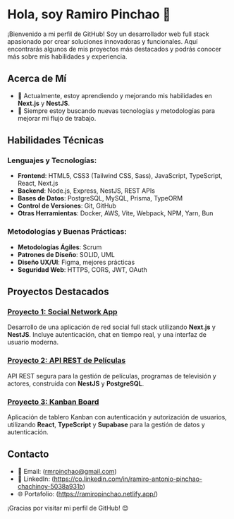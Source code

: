 # Hola, soy Ramiro Pinchao 👋

¡Bienvenido a mi perfil de GitHub! Soy un desarrollador web full stack apasionado por crear soluciones innovadoras y funcionales. Aquí encontrarás algunos de mis proyectos más destacados y podrás conocer más sobre mis habilidades y experiencia.

## Acerca de Mí

- 🌱 Actualmente, estoy aprendiendo y mejorando mis habilidades en **Next.js** y **NestJS**.
- 🚀 Siempre estoy buscando nuevas tecnologías y metodologías para mejorar mi flujo de trabajo.

## Habilidades Técnicas

### Lenguajes y Tecnologías:
- **Frontend**: HTML5, CSS3 (Tailwind CSS, Sass), JavaScript, TypeScript, React, Next.js
- **Backend**: Node.js, Express, NestJS, REST APIs
- **Bases de Datos**: PostgreSQL, MySQL, Prisma, TypeORM
- **Control de Versiones**: Git, GitHub
- **Otras Herramientas**: Docker, AWS, Vite, Webpack, NPM, Yarn, Bun

### Metodologías y Buenas Prácticas:
- **Metodologías Ágiles**: Scrum
- **Patrones de Diseño**: SOLID, UML
- **Diseño UX/UI**: Figma, mejores prácticas
- **Seguridad Web**: HTTPS, CORS, JWT, OAuth

## Proyectos Destacados

### [Proyecto 1: Social Network App](https://github.com/PinchaoRamiro/social-network-app)
Desarrollo de una aplicación de red social full stack utilizando **Next.js** y **NestJS**. Incluye autenticación, chat en tiempo real, y una interfaz de usuario moderna.

### [Proyecto 2: API REST de Películas](https://github.com/PinchaoRamiro/movie-api)
API REST segura para la gestión de películas, programas de televisión y actores, construida con **NestJS** y **PostgreSQL**.

### [Proyecto 3: Kanban Board](https://github.com/PinchaoRamiro/kanban-board)
Aplicación de tablero Kanban con autenticación y autorización de usuarios, utilizando **React**, **TypeScript** y **Supabase** para la gestión de datos y autenticación.

## Contacto 

- 📧 Email: (rmrpinchao@gmail.com)
- 💼 LinkedIn: (https://co.linkedin.com/in/ramiro-antonio-pinchao-chachinoy-5038a931b)
- 🌐 Portafolio: (https://ramiropinchao.netlify.app/)

¡Gracias por visitar mi perfil de GitHub! 😊
